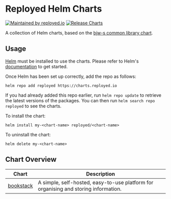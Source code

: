 # Reployed Helm Charts

[![Maintained by reployed.io](https://img.shields.io/badge/Maintained%20by-reployed.io-085460)](https://reployed.io)
[![Release Charts](https://github.com/reployedio/charts/actions/workflows/release.yaml/badge.svg?branch=main)](https://github.com/reployedio/charts/actions/workflows/release.yaml)

A collection of Helm charts, based on the
[bjw-s common library chart](https://github.com/bjw-s/helm-charts/tree/main/charts/library/common).

## Usage

[Helm](https://helm.sh) must be installed to use the charts.  Please refer to
Helm's [documentation](https://helm.sh/docs) to get started.

Once Helm has been set up correctly, add the repo as follows:

```shell
helm repo add reployed https://charts.reployed.io
```

If you had already added this repo earlier, run `helm repo update` to retrieve
the latest versions of the packages.  You can then run `helm search repo
reployed` to see the charts.

To install the <chart-name> chart:

```shell
helm install my-<chart-name> reployed/<chart-name>
```

To uninstall the chart:

```shell
helm delete my-<chart-name>
```

## Chart Overview

| Chart | Description |
| ----- | ----------- |
| [bookstack](charts/bookstack) | A simple, self-hosted, easy-to-use platform for organising and storing information. |
